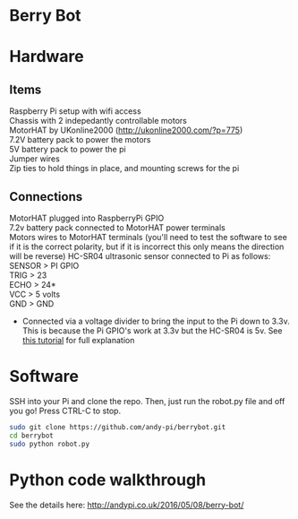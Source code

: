# Berry Bot

# Hardware

## Items
Raspberry Pi setup with wifi access  
Chassis with 2 indepedantly controllable motors  
MotorHAT by UKonline2000 (http://ukonline2000.com/?p=775)  
7.2V battery pack to power the motors  
5V battery pack to power the pi    
Jumper wires  
Zip ties to hold things in place, and mounting screws for the pi  

## Connections
MotorHAT plugged into RaspberryPi GPIO  
7.2v battery pack connected to MotorHAT power terminals  
Motors wires to MotorHAT terminals (you'll need to test the software to see if it is the correct polarity, but if it is incorrect this only means the direction will be reverse)
HC-SR04 ultrasonic sensor connected to Pi as follows:  
SENSOR   >   PI GPIO  
TRIG     >   23  
ECHO     >   24*  
VCC      >   5 volts  
GND      >   GND  

* Connected via a voltage divider to bring the input to the Pi down to 3.3v. This is because the Pi GPIO's work at 3.3v but the HC-SR04 is 5v. See [this tutorial](https://www.modmypi.com/blog/hc-sr04-ultrasonic-range-sensor-on-the-raspberry-pi) for full explanation  

# Software

SSH into your Pi and clone the repo. Then, just run the robot.py file and off you go! Press CTRL-C to stop.

``` bash
sudo git clone https://github.com/andy-pi/berrybot.git
cd berrybot
sudo python robot.py
```

# Python code walkthrough

See the details here: http://andypi.co.uk/2016/05/08/berry-bot/
